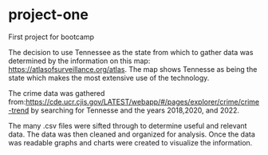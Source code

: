 # project-one
First project for bootcamp

The decision to use Tennessee as the state from which to gather data was determined by the information on this map: https://atlasofsurveillance.org/atlas.
The map shows Tennesse as being the state which makes the most extensive use of the technology.

The crime data was gathered from:https://cde.ucr.cjis.gov/LATEST/webapp/#/pages/explorer/crime/crime-trend by searching for Tennesse and the years 2018,2020, and 2022. 

The many .csv files were sifted through to determine useful and relevant data. The data was then cleaned and organized for analysis. Once the data was readable graphs and charts were created to visualize the information.